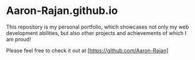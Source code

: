 # Aaron-Rajan.github.io
This repository is my personal portfolio, which showcases not only my web development abilities, but also other projects and achievements of which I am proud!

Please feel free to check it out at [https://github.com/Aaron-Rajan]
